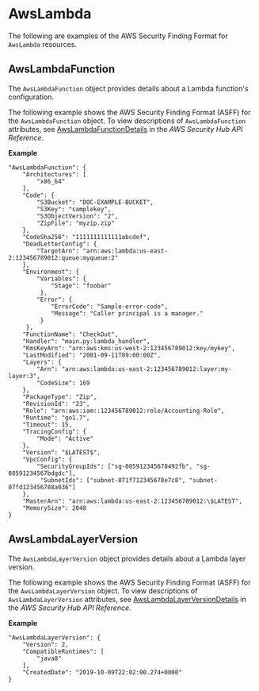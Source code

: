 # AwsLambda<a name="asff-resourcedetails-awslambda"></a>

The following are examples of the AWS Security Finding Format for `AwsLambda` resources\.

## AwsLambdaFunction<a name="asff-resourcedetails-awslambdafunction"></a>

The `AwsLambdaFunction` object provides details about a Lambda function's configuration\.

The following example shows the AWS Security Finding Format \(ASFF\) for the `AwsLambdaFunction` object\. To view descriptions of `AwsLambdaFunction` attributes, see [AwsLambdaFunctionDetails](https://docs.aws.amazon.com/securityhub/1.0/APIReference/API_AwsLambdaFunctionDetails.html) in the *AWS Security Hub API Reference*\.

**Example**

```
"AwsLambdaFunction": {
    "Architectures": [
        "x86_64"
    ],
    "Code": {
        "S3Bucket": "DOC-EXAMPLE-BUCKET",
        "S3Key": "samplekey",
        "S3ObjectVersion": "2",
        "ZipFile": "myzip.zip"
    },
    "CodeSha256": "1111111111111abcdef",
    "DeadLetterConfig": {
        "TargetArn": "arn:aws:lambda:us-east-2:123456789012:queue:myqueue:2"
    },
    "Environment": {
        "Variables": {
            "Stage": "foobar"
         },
        "Error": {
            "ErrorCode": "Sample-error-code",
            "Message": "Caller principal is a manager."
         }
     },
    "FunctionName": "CheckOut",
    "Handler": "main.py:lambda_handler",
    "KmsKeyArn": "arn:aws:kms:us-west-2:123456789012:key/mykey",
    "LastModified": "2001-09-11T09:00:00Z",
    "Layers": {
        "Arn": "arn:aws:lambda:us-east-2:123456789012:layer:my-layer:3",
        "CodeSize": 169
    },
    "PackageType": "Zip",
    "RevisionId": "23",
    "Role": "arn:aws:iam::123456789012:role/Accounting-Role",
    "Runtime": "go1.7",
    "Timeout": 15,
    "TracingConfig": {
        "Mode": "Active"
    },
    "Version": "$LATEST$",
    "VpcConfig": {
        "SecurityGroupIds": ["sg-085912345678492fb", "sg-08591234567bdgdc"],
         "SubnetIds": ["subnet-071f712345678e7c8", "subnet-07fd123456788a036"]
    },
    "MasterArn": "arn:aws:lambda:us-east-2:123456789012:\$LATEST",
    "MemorySize": 2048
}
```

## AwsLambdaLayerVersion<a name="asff-resourcedetails-awslambdalayerversion"></a>

The `AwsLambdaLayerVersion` object provides details about a Lambda layer version\.

The following example shows the AWS Security Finding Format \(ASFF\) for the `AwsLambdaLayerVersion` object\. To view descriptions of `AwsLambdaLayerVersion` attributes, see [AwsLambdaLayerVersionDetails](https://docs.aws.amazon.com/securityhub/1.0/APIReference/API_AwsLambdaLayerVersionDetails.html) in the *AWS Security Hub API Reference*\.

**Example**

```
"AwsLambdaLayerVersion": {
    "Version": 2,
    "CompatibleRuntimes": [
        "java8"
    ],
    "CreatedDate": "2019-10-09T22:02:00.274+0000"
}
```